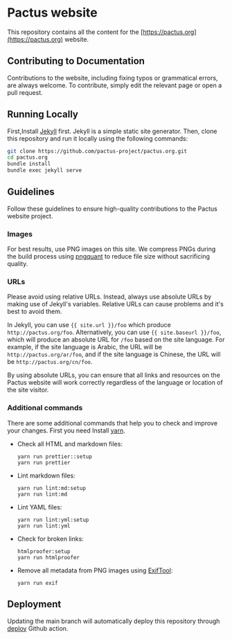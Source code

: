 # Pactus website

This repository contains all the content for the [https://pactus.org](https://pactus.org) website.

## Contributing to Documentation

Contributions to the website, including fixing typos or grammatical errors, are always welcome.
To contribute, simply edit the relevant page or open a pull request.

## Running Locally

First,Install [Jekyll](https://jekyllrb.com/docs/installation/) first. Jekyll is a simple static site generator.
Then, clone this repository and run it locally using the following commands:

```zsh
git clone https://github.com/pactus-project/pactus.org.git
cd pactus.org
bundle install
bundle exec jekyll serve
```

## Guidelines

Follow these guidelines to ensure high-quality contributions to the Pactus website project.

### Images

For best results, use PNG images on this site.
We compress PNGs during the build process using [pngquant](https://pngquant.org/) to reduce file size without sacrificing quality.

### URLs

Please avoid using relative URLs. Instead, always use absolute URLs by making use of Jekyll's variables.
Relative URLs can cause problems and it's best to avoid them.

In Jekyll, you can use `{{ site.url }}/foo` which produce `http://pactus.org/foo`.
Alternatively, you can use `{{ site.baseurl }}/foo`, which will produce an absolute URL for `/foo` based on the site language.
For example, if the site language is Arabic, the URL will be `http://pactus.org/ar/foo`,
and if the site language is Chinese, the URL will be `http://pactus.org/cn/foo`.

By using absolute URLs, you can ensure that all links and resources on the Pactus website will work correctly
regardless of the language or location of the site visitor.

### Additional commands

There are some additional commands that help you to check and improve your changes.
First you need Install [yarn](https://yarnpkg.com/).

- Check all HTML and markdown files:
  ```
  yarn run prettier::setup
  yarn run prettier
  ```
- Lint markdown files:
  ```
  yarn run lint:md:setup
  yarn run lint:md
  ```

- Lint YAML files:
  ```
  yarn run lint:yml:setup
  yarn run lint:yml
  ```

- Check for broken links:
  ```
  htmlproofer:setup
  yarn run htmlproofer
  ```

- Remove all metadata from PNG images using [ExifTool](https://exiftool.org/):
  ```
  yarn run exif
  ```

## Deployment

Updating the main branch will automatically deploy this repository through [deploy](.github/workflows/deploy.yml) Github action.
